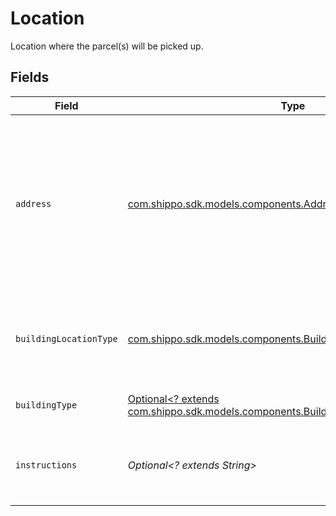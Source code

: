 # Location

Location where the parcel(s) will be picked up.


## Fields

| Field                                                                                                                                                                                                                                                           | Type                                                                                                                                                                                                                                                            | Required                                                                                                                                                                                                                                                        | Description                                                                                                                                                                                                                                                     | Example                                                                                                                                                                                                                                                         |
| --------------------------------------------------------------------------------------------------------------------------------------------------------------------------------------------------------------------------------------------------------------- | --------------------------------------------------------------------------------------------------------------------------------------------------------------------------------------------------------------------------------------------------------------- | --------------------------------------------------------------------------------------------------------------------------------------------------------------------------------------------------------------------------------------------------------------- | --------------------------------------------------------------------------------------------------------------------------------------------------------------------------------------------------------------------------------------------------------------- | --------------------------------------------------------------------------------------------------------------------------------------------------------------------------------------------------------------------------------------------------------------- |
| `address`                                                                                                                                                                                                                                                       | [com.shippo.sdk.models.components.AddressCompleteCreateRequest](../../models/components/AddressCompleteCreateRequest.md)                                                                                                                                        | :heavy_check_mark:                                                                                                                                                                                                                                              | The pickup address, which includes your name, company name, street address, city, state, zip code, <br/>country, phone number, and email address (strings). Special characters should not be included in <br/>any address element, especially name, company, and email. |                                                                                                                                                                                                                                                                 |
| `buildingLocationType`                                                                                                                                                                                                                                          | [com.shippo.sdk.models.components.BuildingLocationType](../../models/components/BuildingLocationType.md)                                                                                                                                                        | :heavy_check_mark:                                                                                                                                                                                                                                              | Where your parcels will be available for pickup. "Security Deck" and "Shipping Dock" are only <br/>supported for DHL Express.                                                                                                                                   | Front Door                                                                                                                                                                                                                                                      |
| `buildingType`                                                                                                                                                                                                                                                  | [Optional<? extends com.shippo.sdk.models.components.BuildingType>](../../models/components/BuildingType.md)                                                                                                                                                    | :heavy_minus_sign:                                                                                                                                                                                                                                              | The type of building where the pickup is located.                                                                                                                                                                                                               | apartment                                                                                                                                                                                                                                                       |
| `instructions`                                                                                                                                                                                                                                                  | *Optional<? extends String>*                                                                                                                                                                                                                                    | :heavy_minus_sign:                                                                                                                                                                                                                                              | Pickup instructions for the courier. This is a mandatory field if the building_location_type is "Other".                                                                                                                                                        | Behind screen door                                                                                                                                                                                                                                              |